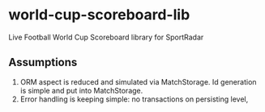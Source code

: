 # world-cup-scoreboard-lib
Live Football World Cup Scoreboard library for SportRadar

## Assumptions
1. ORM aspect is reduced and simulated via MatchStorage. 
Id generation is simple and put into MatchStorage.
2. Error handling is keeping simple: no transactions on persisting level, 
